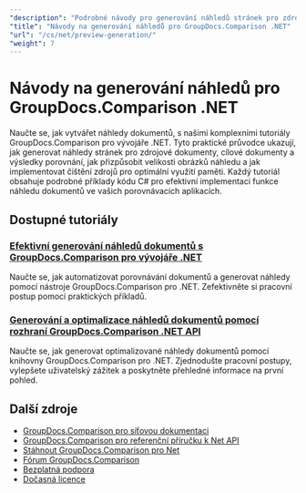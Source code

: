 ```yaml
---
"description": "Podrobné návody pro generování náhledů stránek pro zdrojové, cílové a výsledné dokumenty pomocí GroupDocs.Comparison pro .NET."
"title": "Návody na generování náhledů pro GroupDocs.Comparison .NET"
"url": "/cs/net/preview-generation/"
"weight": 7
---
```


# Návody na generování náhledů pro GroupDocs.Comparison .NET

Naučte se, jak vytvářet náhledy dokumentů, s našimi komplexními tutoriály GroupDocs.Comparison pro vývojáře .NET. Tyto praktické průvodce ukazují, jak generovat náhledy stránek pro zdrojové dokumenty, cílové dokumenty a výsledky porovnání, jak přizpůsobit velikosti obrázků náhledu a jak implementovat čištění zdrojů pro optimální využití paměti. Každý tutoriál obsahuje podrobné příklady kódu C# pro efektivní implementaci funkce náhledu dokumentů ve vašich porovnávacích aplikacích.

## Dostupné tutoriály

### [Efektivní generování náhledů dokumentů s GroupDocs.Comparison pro vývojáře .NET](./generate-document-previews-groupdocs-comparison-net/)
Naučte se, jak automatizovat porovnávání dokumentů a generovat náhledy pomocí nástroje GroupDocs.Comparison pro .NET. Zefektivněte si pracovní postup pomocí praktických příkladů.

### [Generování a optimalizace náhledů dokumentů pomocí rozhraní GroupDocs.Comparison .NET API](./optimize-document-previews-groupdocs-comparison-dotnet/)
Naučte se, jak generovat optimalizované náhledy dokumentů pomocí knihovny GroupDocs.Comparison pro .NET. Zjednodušte pracovní postupy, vylepšete uživatelský zážitek a poskytněte přehledné informace na první pohled.

## Další zdroje

- [GroupDocs.Comparison pro síťovou dokumentaci](https://docs.groupdocs.com/comparison/net/)
- [GroupDocs.Comparison pro referenční příručku k Net API](https://reference.groupdocs.com/comparison/net/)
- [Stáhnout GroupDocs.Comparison pro Net](https://releases.groupdocs.com/comparison/net/)
- [Fórum GroupDocs.Comparison](https://forum.groupdocs.com/c/comparison)
- [Bezplatná podpora](https://forum.groupdocs.com/)
- [Dočasná licence](https://purchase.groupdocs.com/temporary-license/)